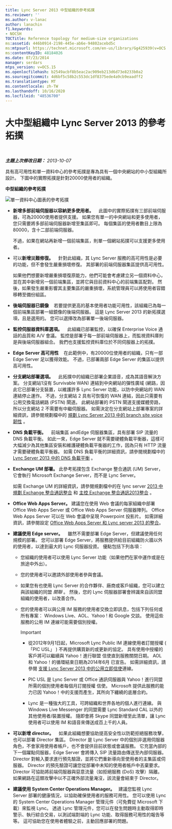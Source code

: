 ```yaml
---
title: Lync Server 2013 中型組織的參考拓撲
ms.reviewer: ''
ms.author: v-lanac
author: lanachin
f1.keywords:
- NOCSH
TOCTitle: Reference topology for medium-size organizations
ms:assetid: 446b0914-2198-445e-ab6e-94802acebd5c
ms:mtpsurl: https://technet.microsoft.com/en-us/library/Gg425939(v=OCS.15)
ms:contentKeyID: 48184026
ms.date: 07/23/2014
manager: serdars
mtps_version: v=OCS.15
ms.openlocfilehash: b2549acbf8b5eac2ac909eb213d6d73e8233b0a2
ms.sourcegitcommit: 4d6bf5c58b2c553dc1df8375ede4a9cb9eaadff2
ms.translationtype: MT
ms.contentlocale: zh-TW
ms.lasthandoff: 10/16/2020
ms.locfileid: "48536700"
---
```

# <a name="reference-topology-for-lync-server-2013-in-medium-size-organizations"></a>大中型組織中 Lync Server 2013 的參考拓撲

<div data-xmlns="http://www.w3.org/1999/xhtml">

<div class="topic" data-xmlns="http://www.w3.org/1999/xhtml" data-msxsl="urn:schemas-microsoft-com:xslt" data-cs="https://msdn.microsoft.com/">

<div data-asp="https://msdn2.microsoft.com/asp">



</div>

<div id="mainSection">

<div id="mainBody">

<span> </span>

_**主題上次修改日期：** 2013-10-07_

具有高可用性和單一資料中心的參考拓撲是專為具有一個中央網站的中小型組織所設計。 下圖中的實際拓撲是針對20000使用者的組織。

**中型組織的參考拓撲**

![單一資料中心圖表的參考拓撲](images/Gg425939.12b574fd-0b14-4563-a88c-3c8b0809bb90(OCS.15).jpg "單一資料中心圖表的參考拓撲")

  - **新增多部前端伺服器以容納更多使用者。**    此圖中的實際拓撲有三部前端伺服器，可為20000使用者提供支援。 如果您有單一的中央網站和更多使用者，您只需要將多部前端伺服器新增至集區即可。 每個集區的使用者數目上限為80000，含十二部前端伺服器。
    
    不過，如果在網站再新增一個前端集區，則單一個網站拓撲可以支援更多使用者。

  - 可以**新增災難修復。**    針對此組織，其 Lync Server 服務的高可用性是必要的功能，但不會發生嚴重損壞修復。 其部署的前端伺服器集區提供高可用性。
    
    如果他們想要新增嚴重損壞復原能力，他們可能會考慮建立另一個資料中心，並在其中新增另一個前端集區，並將它與目前資料中心的前端集區配對。 然後，如果發生嚴重影響其主要集區的嚴重損壞，系統管理員可以將使用者容錯移轉至備份組區。

  - **後端伺服器已鏡像**    若要提供更高的基本使用者功能可用性，該組織已為每一個前端集區部署一組鏡像的後端伺服器。 這是 Lync Server 2013 的新拓撲選項，且是選用的。 您可以選擇改為部署單一後端伺服器。

  - **監控伺服器資料庫選項。**    此組織已部署監控，以確保 Enterprise Voice 通話的品質和 A/V 會議。 監控是部署于每一部前端伺服器上，而監視資料庫則是與後端伺服器組合。 我們也支援監控資料庫位於不同伺服器上的拓撲。

  - **Edge Server 高可用性**    在此範例中，有20000位使用者的組織，只有一部 Edge Server 足以獲得效能。 不過，已部署兩部 Edge Server 的集區以提供高可用性。

  - **分支網站部署選項。**    此拓撲中的組織已部署企業語音，成為其語音解決方案。 分支網站1沒有 Survivable WAN) 連結到中央網站的彈性廣域 (網路，因此它已部署分支裝置，以維護許多 Lync Server 功能，以防中央網站的 WAN 連結停止運作。 不過，分支網站 2 具有可恢復的 WAN 連結，因此只需要有公用交換電話網路 (PSTN) 閘道。 此網站部署的 PSTN 閘道支援媒體旁路，所以分支網站 2 不需要有中繼伺服器。 如需決定在分支網站上部署專案的詳細資訊，請參閱規劃檔中的 [規劃 Lync Server 2013 中的 branch site voice 韌性](lync-server-2013-planning-for-branch-site-voice-resiliency.md) 。

  - **DNS 負載平衡。**    前端集區 andEdge 伺服器集區，具有部署 SIP 流量的 DNS 負載平衡。 如此一來，Edge Server 就不需要硬體負載平衡器，這樣可大幅減少為其他集區安裝和維護硬體負載平衡器的工作，因為只有 HTTP 流量才需要硬體負載平衡器。 如需 DNS 負載平衡的詳細資訊，請參閱規劃檔中的 [Lync Server 2013 中的 DNS 負載平衡](lync-server-2013-dns-load-balancing.md) 。

  - **Exchange UM 部署。** 此參考拓撲包含 Exchange 整合通訊 (UM) Server，它會執行 Microsoft Exchange Server，而不是 Lync Server。
    
    如需 Exchange UM 的詳細資訊，請參閱規劃檔中的在 lync server [2013 中規劃 Exchange 整合通訊整合](lync-server-2013-planning-for-exchange-unified-messaging-integration.md) 和 [主控 Exchange 整合通訊2013整合](lync-server-2013-hosted-exchange-unified-messaging-integration.md) 。

  - **Office Web Apps Server。** 建議您在使用 Web 會議的每家組織中部署 Office Web Apps Server 或 Office Web Apps Server 伺服器陣列。 Office Web Apps Server 可以在 Web 會議中呈現 Powerpoint 投影片。 如需詳細資訊，請參閱設定 [Office Web Apps Server 和 Lync server 2013 的整合](lync-server-2013-enabling-office-web-apps-server-and-lync-server-2013.md)。

  - **建議使用 Edge server。**    雖然不需要部署 Edge Server，但建議使用任何規模的部署。 您可以部署 Edge Server，將服務提供給目前組織防火牆以外的使用者，以達到最大的 Lync 伺服器投資。 優點包括下列各項：
    
      - 您組織的使用者可以使用 Lync Server 功能（如果他們在家中運作或是在旅途中外出）。
    
      - 您的使用者可以邀請外部使用者參與會議。
    
      - 如果您有也使用 Lync Server 的合作夥伴、廠商或客戶組織，您可以建立與該組織的同盟 *關聯* 。 然後，您的 Lync 伺服器部署會辨識來自該同盟組織的使用者，以改善合作。
    
      - 您的使用者可以與公用 IM 服務的使用者交換立即訊息，包括下列任何或所有專案： Windows Live、AOL、Yahoo \! 和 Google 交談。 使用這些服務的公用 IM 連線可能需要個別授權。
        
        <div>
        

        > [!IMPORTANT]  
        > <UL>
        > <LI>
        > <P>從2012年9月1日起，Microsoft Lync Public IM 連線使用者訂閱授權 ( 「PIC USL」 ) 不再提供購買新的或更新的協定。 具有使用中授權的客戶將可以繼續與 Yahoo！進行聯盟 信使直到服務關閉日期。 AOL 和 Yahoo！的循環結束日期為2014年6月 已宣告。 如需詳細資訊，請參閱 <A href="lync-server-2013-support-for-public-instant-messenger-connectivity.md">支援 Lync Server 2013 中的公用立即信使</A>連線。</P>
        > <LI>
        > <P>PIC USL 是 Lync Server 或 Office 通訊伺服器與 Yahoo！進行同盟所需的個別使用者每個月訂閱授權 信使。 Microsoft 提供此服務的能力已因 Yahoo！中的支援而產生，其所向下纏繞的底層合約。</P>
        > <LI>
        > <P>Lync 是一種強大的工具，可跨組織和世界各地的個人進行連線。 與 Windows Live Messenger 的同盟需要 Lync Standard CAL 以外的其他使用者/裝置授權。 隨即會將 Skype 同盟新增至此清單，讓 Lync 使用者可以使用 IM 和語音來傳送成百上千的人員。</P></LI></UL>

        
        </div>

  - **可以新增 director。**    如果此組織想要協助提高安全性以防範拒絕服務攻擊，也可以部署 Director 集區。 Director 是 Lync Server 中的個別非選用伺服器角色，不會家用使用者帳戶，也不會提供目前狀態或會議服務。 它充當內部的下一個躍點伺服器，Edge Server 會將傳入 SIP 流量路由傳送至內部伺服器。 Director 對輸入要求進行預先驗證，並將它們重新導向至使用者的主集區或伺服器。 Director 的預先驗證可讓您從部署中未知的使用者帳戶中丟棄要求。 Director 可協助將前端伺服器與惡意流量（如拒絕服務 (DoS) 攻擊）隔離。 如果網路在這類攻擊中以不正確外部流量淹沒，該流量會結束于 Director。

  - **建議使用 System Center Operations Manager。**   建議您監視 Lync Server 部署的健康情況，以協助確保使用者的服務可用性。 您可以使用 Lync 的 System Center Operations Manager 管理元件（可免費從 Microsoft 下載）來監視 Lync。 透過 Lync 管理元件，您可以在發生問題時主動取得即時警示、執行綜合交易，以測試端對端的 Lync 功能、取得服務可用性的報告等等。 這可協助您在使用者體驗之前，主動回應部署的問題。

</div>

<span> </span>

</div>

</div>

</div>

